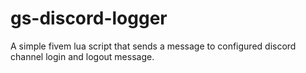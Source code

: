 # gs-discord-logger
A simple fivem lua script that sends a message to configured discord channel login and logout message. 
